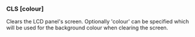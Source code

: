 

### CLS [colour]

Clears the LCD panel's screen. Optionally 'colour' can be specified which will be used for the background colour when clearing the screen.